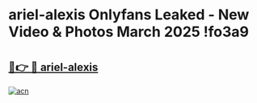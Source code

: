 # ariel-alexis Onlyfans Leaked - New Video & Photos March 2025 !fo3a9

# <h2><a href="https://rr1r2p.iuczelnia.edu.pl?title=ariel-alexis&ref=fo3a9">🔗👉 🔴 ariel-alexis</a></h2>

[![acn](https://github.com/user-attachments/assets/0f9c940e-d8b0-45ae-aac7-cd30a18b3e1c)](https://rr1r2p.iuczelnia.edu.pl?title=ariel-alexis&ref=fo3a9)

